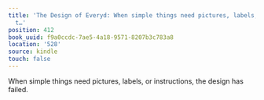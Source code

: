 ```yaml
---
title: 'The Design of Everyd: When simple things need pictures, labels, or instructions,
  t…'
position: 412
book_uuid: f9a0ccdc-7ae5-4a18-9571-8207b3c783a8
location: '528'
source: kindle
touch: false
---
```


When simple things need pictures, labels, or instructions, the design has failed.